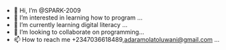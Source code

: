 - 👋 Hi, I’m @SPARK-2009
- 👀 I’m interested in learning how to program ...
- 🌱 I’m currently learning digital literacy ...
- 💞️ I’m looking to collaborate on  programming...
- 📫 How to reach me +2347036618489,adaramolatoluwani@gmail.com ...

<!---
SPARK-2009/SPARK-2009 is a ✨ special ✨ repository because its `README.md` (this file) appears on your GitHub profile.
You can click the Preview link to take a look at your changes.
--->
